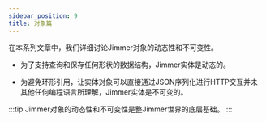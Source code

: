 ```yaml
---
sidebar_position: 9
title: 对象篇
---
```


在本系列文章中，我们详细讨论Jimmer对象的动态性和不可变性。

-   为了支持查询和保存任何形状的数据结构，Jimmer实体是动态的。

-   为避免环形引用，让实体对象可以直接通过JSON序列化进行HTTP交互并未其他任何编程语言所理解，Jimmer实体是不可变的。

:::tip
Jimmer对象的动态性和不可变性是整Jimmer世界的底层基础。
:::